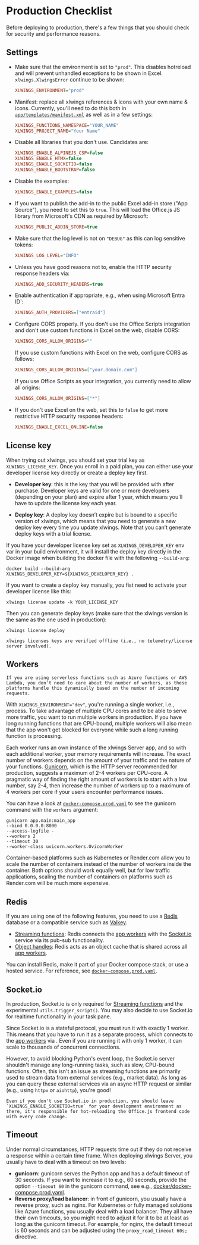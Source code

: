 # Production Checklist

Before deploying to production, there's a few things that you should check for security and performance reasons.

## Settings

- Make sure that the environment is set to `"prod"`. This disables hotreload and will prevent unhandled exceptions to be shown in Excel. `xlwings.XlwingsError` continue to be shown:

  ```ini
  XLWINGS_ENVIRONMENT="prod"
  ```

- Manifest: replace all xlwings references & icons with your own name & icons. Currently, you'll need to do this both in [`app/templates/manifest.xml`](https://github.com/xlwings/xlwings-server/blob/main/app/templates/manifest.xml) as well as in a few settings:

  ```ini
  XLWINGS_FUNCTIONS_NAMESPACE="YOUR_NAME"
  XLWINGS_PROJECT_NAME="Your Name"
  ```

- Disable all libraries that you don't use. Candidates are:

  ```ini
  XLWINGS_ENABLE_ALPINEJS_CSP=false
  XLWINGS_ENABLE_HTMX=false
  XLWINGS_ENABLE_SOCKETIO=false
  XLWINGS_ENABLE_BOOTSTRAP=false
  ```

- Disable the examples:

  ```ini
  XLWINGS_ENABLE_EXAMPLES=false
  ```

- If you want to publish the add-in to the public Excel add-in store ("App Source"), you need to set this to `true`. This will load the Office.js JS library from Microsoft's CDN as required by Microsoft:

  ```ini
  XLWINGS_PUBLIC_ADDIN_STORE=true
  ```

- Make sure that the log level is not on `"DEBUG"` as this can log sensitive tokens:

  ```ini
  XLWINGS_LOG_LEVEL="INFO"
  ```

- Unless you have good reasons not to, enable the HTTP security response headers via:

  ```ini
  XLWINGS_ADD_SECURITY_HEADERS=true
  ```

- Enable authentication if appropriate, e.g., when using Microsoft Entra ID`:

  ```ini
  XLWINGS_AUTH_PROVIDERS=["entraid"]
  ```

- Configure CORS properly. If you don't use the Office Scripts integration and don't use custom functions in Excel on the web, disable CORS:

  ```ini
  XLWINGS_CORS_ALLOW_ORIGINS=""
  ```

  If you use custom functions with Excel on the web, configure CORS as follows:

  ```ini
  XLWINGS_CORS_ALLOW_ORIGINS=["your.domain.com"]
  ```

  If you use Office Scripts as your integration, you currently need to allow all origins:

  ```ini
  XLWINGS_CORS_ALLOW_ORIGINS=["*"]
  ```

- If you don't use Excel on the web, set this to `false` to get more restrictive HTTP security response headers:

  ```ini
  XLWINGS_ENABLE_EXCEL_ONLINE=false
  ```

## License key

When trying out xlwings, you should set your trial key as `XLWINGS_LICENSE_KEY`. Once you enroll in a paid plan, you can either use your developer license key directly or create a deploy key first.

- **Developer key**: this is the key that you will be provided with after purchase. Developer keys are valid for one or more developers (depending on your plan) and expire after 1 year, which means you'll have to update the license key each year.

- **Deploy key**: A deploy key doesn’t expire but is bound to a specific version of xlwings, which means that you need to generate a new deploy key every time you update xlwings. Note that you can’t generate deploy keys with a trial license.

If you have your developer license key set as `XLWINGS_DEVELOPER_KEY` env var in your build environment, it will install the deploy key directly in the Docker image when building the docker file with the following `--build-arg`:

```text
docker build --build-arg XLWINGS_DEVELOPER_KEY=${XLWINGS_DEVELOPER_KEY} .
```

If you want to create a deploy key manually, you fist need to activate your developer license like this:

```text
xlwings license update -k YOUR_LICENSE_KEY
```

Then you can generate deploy keys (make sure that the xlwings version is the same as the one used in production):

```text
xlwings license deploy
```

```{note}
xlwings licenses keys are verified offline (i.e., no telemetry/license server involved).
```

## Workers

```{note}
If you are using serverless functions such as Azure functions or AWS Lambda, you don't need to care about the number of workers, as these platforms handle this dynamically based on the number of incoming requests.
```

With `XLWINGS_ENVIRONMENT="dev"`, you're running a single worker, i.e., process. To take advantage of multiple CPU cores and to be able to serve more traffic, you want to run multiple workers in production. If you have long running functions that are CPU-bound, multiple workers will also mean that the app won't get blocked for everyone while such a long running function is processing.

Each worker runs an own instance of the xlwings Server app, and so with each additional worker, your memory requirements will increase. The exact number of workers depends on the amount of your traffic and the nature of your functions. [Gunicorn](https://gunicorn.org/), which is the HTTP server recommended for production, suggests a maximum of 2-4 workers per CPU-core. A pragmatic way of finding the right amount of workers is to start with a low number, say 2-4, then increase the number of workers up to a maximum of 4 workers per core if your users encounter performance issues.

You can have a look at [`docker-compose.prod.yaml`](https://github.com/xlwings/xlwings-server/blob/main/docker/docker-compose.prod.yaml) to see the gunicorn command with the `workers` argument:

```text
gunicorn app.main:main_app
--bind 0.0.0.0:8000
--access-logfile -
--workers 2
--timeout 30
--worker-class uvicorn.workers.UvicornWorker
```

Container-based platforms such as Kubernetes or Render.com allow you to scale the number of containers instead of the number of workers inside the container. Both options should work equally well, but for low traffic applications, scaling the number of containers on platforms such as Render.com will be much more expensive.

## Redis

If you are using one of the following features, you need to use a [Redis](https://redis.io/) database or a compatible service such as [Valkey](https://valkey.io/).

- [Streaming functions](custom_functions.md#streaming-functions-rtd-functions): Redis connects the [app workers](#workers) with the [Socket.io](#socketio) service via its pub-sub functionality.
- [Object handles](custom_functions.md#object-handles): Redis acts as an object cache that is shared across all [app workers](#workers).

You can install Redis, make it part of your Docker compose stack, or use a hosted service. For reference, see [`docker-compose.prod.yaml`](https://github.com/xlwings/xlwings-server/blob/main/docker/docker-compose.prod.yaml).

## Socket.io

In production, Socket.io is only required for [Streaming functions](custom_functions.md#streaming-functions-rtd-functions) and the experimental `utils.trigger_script()`. You may also decide to use Socket.io for realtime functionality in your task pane.

Since Socket.io is a stateful protocol, you must run it with exactly 1 worker. This means that you have to run it as a separate process, which connects to the [app workers](#workers) via [](#redis). Even if you are running it with only 1 worker, it can scale to thousands of concurrent connections.

However, to avoid blocking Python's event loop, the Socket.io server shouldn't manage any long-running tasks, such as slow, CPU-bound functions. Often, this isn't an issue as streaming functions are primarily used to stream data from external services (e.g., market data). As long as you can query these external services via an async HTTP request or similar (e.g., using `httpx` or `aiohttp`), you're good!

```{note}
Even if you don't use Socket.io in production, you should leave `XLWINGS_ENABLE_SOCKETIO=true` for your development environment as there, it's responsible for hot-reloading the Office.js frontend code with every code change.
```

## Timeout

Under normal circumstances, HTTP requests time out if they do not receive a response within a certain time frame. When deploying xlwings Server, you usually have to deal with a timeout on two levels:

- **gunicorn**: gunicorn serves the Python app and has a default timeout of 30 seconds. If you want to increase it to e.g., 60 seconds, provide the option `--timeout 60` in the gunicorn command, see e.g., [docker/docker-compose.prod.yaml](https://github.com/xlwings/xlwings-server/blob/main/docker/docker-compose.prod.yaml).
- **Reverse proxy/load balancer**: in front of gunicorn, you usually have a reverse proxy, such as nginx. For Kubernetes or fully managed solutions like Azure functions, you usually deal with a load balancer. They all have their own timeouts, so you might need to adjust it for it to be at least as long as the gunicorn timeout. For example, for nginx, the default timeout is 60 seconds and can be adjusted using the `proxy_read_timeout 60s;` directive.
